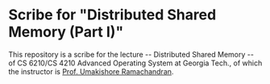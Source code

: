 # Scribe for "Distributed Shared Memory (Part I)"

This repository is a scribe for the lecture -- Distributed Shared Memory -- of CS 6210/CS 4210 Advanced Operating System at Georgia Tech., of which the instructor is [Prof. Umakishore Ramachandran](https://www.cc.gatech.edu/~rama/).
